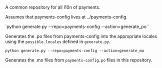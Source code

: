 A common repository for all l10n of payments.

Assumes that payments-config lives at ../payments-config.

`python generate.py --repo=payments-config --action=generate_po``

Generates the .po files from payments-config into the appropriate locales using
the `possible_locales` defined in `generate.py`.

`python generate.py --repo=payments-config --action=generate_mo`

Generates the .mo files from `payments-config.po` files in this repository.
